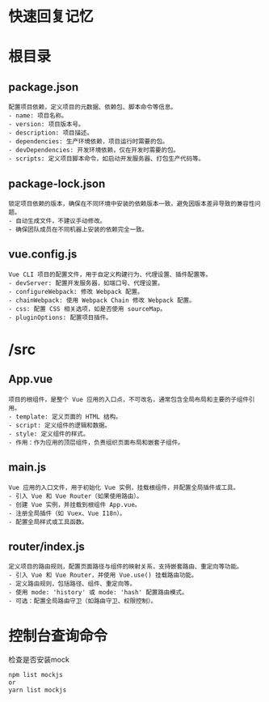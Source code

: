 # 快速回复记忆
# 根目录
## package.json
```angular2html
配置项目依赖，定义项目的元数据、依赖包、脚本命令等信息。
- name: 项目名称。
- version: 项目版本号。
- description: 项目描述。
- dependencies: 生产环境依赖，项目运行时需要的包。
- devDependencies: 开发环境依赖，仅在开发时需要的包。
- scripts: 定义项目脚本命令，如启动开发服务器、打包生产代码等。
```

## package-lock.json
```angular2html
锁定项目依赖的版本，确保在不同环境中安装的依赖版本一致，避免因版本差异导致的兼容性问题。
- 自动生成文件，不建议手动修改。
- 确保团队成员在不同机器上安装的依赖完全一致。
```

## vue.config.js
```angular2html
Vue CLI 项目的配置文件，用于自定义构建行为、代理设置、插件配置等。
- devServer: 配置开发服务器，如端口号、代理设置。
- configureWebpack: 修改 Webpack 配置。
- chainWebpack: 使用 Webpack Chain 修改 Webpack 配置。
- css: 配置 CSS 相关选项，如是否使用 sourceMap。
- pluginOptions: 配置项目插件。
```
# /src
## App.vue
```angular2html
项目的根组件，是整个 Vue 应用的入口点，不可改名，通常包含全局布局和主要的子组件引用。
- template: 定义页面的 HTML 结构。
- script: 定义组件的逻辑和数据。
- style: 定义组件的样式。
- 作用：作为应用的顶层组件，负责组织页面布局和嵌套子组件。
```
## main.js
```angular2html
Vue 应用的入口文件，用于初始化 Vue 实例，挂载根组件，并配置全局插件或工具。
- 引入 Vue 和 Vue Router（如果使用路由）。
- 创建 Vue 实例，并挂载到根组件 App.vue。
- 注册全局插件（如 Vuex、Vue I18n）。
- 配置全局样式或工具函数。
```
## router/index.js
```angular2html
定义项目的路由规则，配置页面路径与组件的映射关系，支持嵌套路由、重定向等功能。
- 引入 Vue 和 Vue Router，并使用 Vue.use() 挂载路由功能。
- 定义路由规则，包括路径、组件、重定向等。
- 使用 mode: 'history' 或 mode: 'hash' 配置路由模式。
- 可选：配置全局路由守卫（如路由守卫、权限控制）。
```
# 控制台查询命令
检查是否安装mock
```bash
npm list mockjs
or 
yarn list mockjs
```